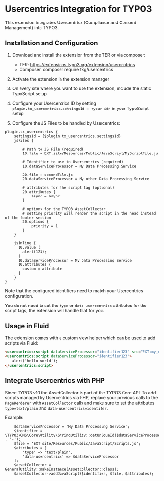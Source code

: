 # Usercentrics Integration for TYPO3

This extension integrates Usercentrics (Compliance and Consent Management) into TYPO3.

## Installation and Configuration

1. Download and install the extension from the TER or via composer:

    * TER: https://extensions.typo3.org/extension/usercentrics
    * Composer: composer require t3g/usercentrics

2. Activate the extension in the extension manager

3. On every site where you want to use the extension, include the static TypoScript setup

4. Configure your Usercentrics ID by setting `plugin.tx_usercentrics.settingsId = <your-id>` in your TypoScript setup

5. Configure the JS Files to be handled by Usercentrics:

```
plugin.tx_usercentrics {
    settingsId = {$plugin.tx_usercentrics.settingsId}
    jsFiles {

        # Path to JS File (required)
        10.file = EXT:site/Resources/Public/JavaScriyt/MyScriptFile.js

        # Identifier to use in Usercentrics (required)
        10.dataServiceProcessor = My Data Processing Service

        20.file = secondFile.js
        20.dataServiceProcessor = My other Data Processing Service

        # attributes for the script tag (optional)
        20.attributes {
            async = async
        }

        # options for the TYPO3 AssetCollector
        # setting priority will render the script in the head instead of the footer section
        20.options {
            priority = 1
        }
    }

    jsInline {
      10.value (
        alert(123);
      )
      10.dataServiceProcessor = My Data Processing Service
      10.attributes {
        custom = attribute
      }
    }
}
```

Note that the configured identifiers need to match your Usercentrics configuration.

You do not need to set the `type` or `data-usercentrics` attributes for the script tags, the extension will handle that for you.

## Usage in Fluid

The extension comes with a custom view helper which can be used to add scripts via Fluid:

```html
<usercentrics:script dataServiceProcessor="identifier123" src="EXT:my_ext/Resources/Public/JavaScript/foo.js" />
<usercentrics:script dataServiceProcessor="identifier123">
   alert('hello world');
</usercentrics:script>
```

## Integrate Usercentrics with PHP

Since TYPO3 v10 the AssetCollector is part of the TYPO3 Core API. To add scripts managed by Usercentrics via PHP, replace your previous calls to the `PageRenderer` with `AssetCollector` calls and make sure to
set the attributes `type=text/plain` and `data-usercentrics=identifer`.

Example:

```
    $dataServiceProcessor = 'My Data Processing Service';
    $identifier = \TYPO3\CMS\Core\Utility\StringUtility::getUniqueId($dataServiceProcessor . '-');
    $file = 'EXT:site/Resources/Public/JavaScript/Scripts.js';
    $attributes = [
        'type' => 'text/plain',
        'data-usercentrics' => $dataServiceProcessor
    ];
    $assetCollector = GeneralUtility::makeInstance(AssetCollector::class);
    $assetCollector->addJavaScript($identifier, $file, $attributes);
```
